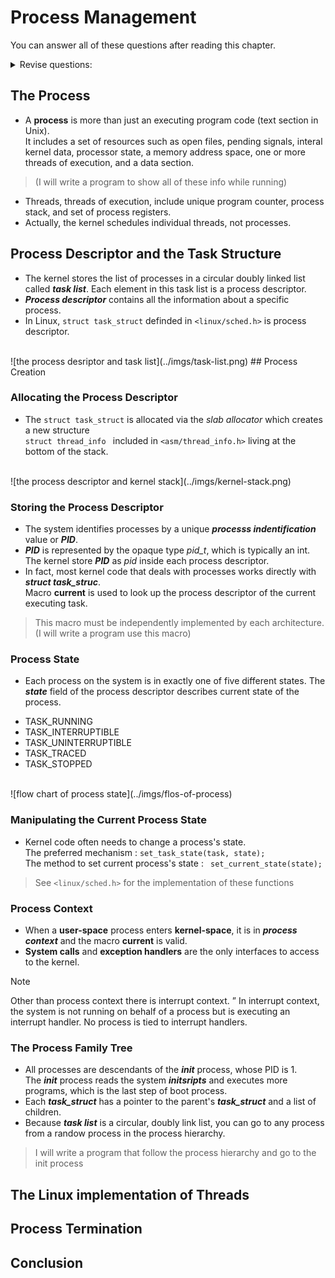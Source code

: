 # Process Management
You can answer all of these questions after reading this chapter.
<details>
    <summary>Revise questions: </summary>

        - What is process ?
        - What is thread ?
        - What is process descriptor? 
        - How does kernel store process descriptors?  
        - How does kernel allocate process descriptors?
        - What is process state and how to manipulate them ?
        - How many process states are there ?
        - What is process context ?
        - What is the first process in system (PID = 1) ?
</details>

## The Process
- A __process__ is more than just an executing program code (text section in Unix).
<br>It includes a set of resources such as open files, pending signals, interal kernel data, processor state, a memory address space, one or more threads of execution, and a data section. 
> (I will write a program to show all of these info while running)
- Threads, threads of execution, include unique program counter, process stack, and set of process registers.
- Actually, the kernel schedules individual threads, not processes.

## Process Descriptor and the Task Structure
- The kernel stores the list of processes in a circular doubly linked list called ***task list***. Each element in this task list is a process descriptor.
- ***Process descriptor*** contains all the information about a specific process. 
- In Linux, ```struct task_struct``` definded in ```<linux/sched.h>``` is process descriptor. 
<br>
![the process desriptor and task list](../imgs/task-list.png)
## Process Creation

### Allocating the Process Descriptor
- The ```struct task_struct``` is allocated via the _slab allocator_ which creates a new structure 
<br>```struct thread_info ``` included in ```<asm/thread_info.h>``` living at the bottom of the stack.
<br>
![the process descriptor and kernel stack](../imgs/kernel-stack.png)

### Storing the Process Descriptor
- The system identifies processes by a unique ***processs indentification*** value or ***PID***.
- ***PID*** is represented by the opaque type *pid_t*, which is typically an int. <br>
The kernel store ***PID*** as _pid_ inside each process descriptor.
- In fact, most kernel code that deals with processes works directly with ***struct task_struc***. 
<br>Macro **current** is used to look up the process descriptor of the current executing task.
> This macro must be independently implemented by each architecture. (I will write a program use this macro)

### Process State
- Each process on the system is in exactly one of five different states. The ***state*** field of the process descriptor describes current state of the process.
+ TASK_RUNNING
+ TASK_INTERRUPTIBLE
+ TASK_UNINTERRUPTIBLE
+ TASK_TRACED
+ TASK_STOPPED
<br>
![flow chart of process state](../imgs/flos-of-process)

### Manipulating the Current Process State
- Kernel code often needs to change a process's state. 
<br>The preferred mechanism : ```set_task_state(task, state);```
<br>The method to set current process's state : ``` set_current_state(state);```
> See ```<linux/sched.h>``` for the implementation of these functions

### Process Context
- When a __user-space__ process enters __kernel-space__, it is in ***process context*** and the macro __current__ is valid.
- __System calls__ and __exception handlers__ are the only interfaces to access to the kernel.
> [!NOTE]
> Other than process context there is interrupt context. ” In interrupt context, the system is not running on behalf of a process but is executing an interrupt handler. No process is tied to interrupt handlers.
    
### The Process Family Tree    
- All processes are descendants of the ___init___ process, whose PID is 1. 
<br>The ___init___ process reads the system ___initsripts___ and executes more programs, which is the last step of boot process.
- Each ___task_struct___ has a pointer to the parent's ___task_struct___ and a list of children.
- Because ___task list___ is a circular, doubly link list, you can go to any process from a randow process in the process hierarchy.
> I will write a program that follow the process hierarchy and go to the init process
## The Linux implementation of Threads
## Process Termination
## Conclusion
